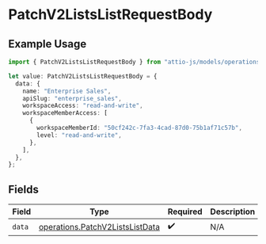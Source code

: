 # PatchV2ListsListRequestBody

## Example Usage

```typescript
import { PatchV2ListsListRequestBody } from "attio-js/models/operations";

let value: PatchV2ListsListRequestBody = {
  data: {
    name: "Enterprise Sales",
    apiSlug: "enterprise_sales",
    workspaceAccess: "read-and-write",
    workspaceMemberAccess: [
      {
        workspaceMemberId: "50cf242c-7fa3-4cad-87d0-75b1af71c57b",
        level: "read-and-write",
      },
    ],
  },
};
```

## Fields

| Field                                                                              | Type                                                                               | Required                                                                           | Description                                                                        |
| ---------------------------------------------------------------------------------- | ---------------------------------------------------------------------------------- | ---------------------------------------------------------------------------------- | ---------------------------------------------------------------------------------- |
| `data`                                                                             | [operations.PatchV2ListsListData](../../models/operations/patchv2listslistdata.md) | :heavy_check_mark:                                                                 | N/A                                                                                |